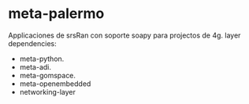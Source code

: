 # meta-palermo
Applicaciones de srsRan con soporte soapy para projectos de 4g.
layer dependencies:
* meta-python.
* meta-adi.
* meta-gomspace.
* meta-openembedded
* networking-layer
